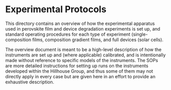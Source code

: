 # Experimental Protocols

This directory contains an overview of how the experimental apparatus used in perovskite film and device degradation experiments is set up, and standard operating procedures for each type of experiment (single-composition films, composition gradient films, and full devices (solar cells).

The overview document is meant to be a high-level description of how the instruments are set up and (where applicable) calibrated, and is intentionally made without reference to specific models of the instruments. The SOPs are more detailed instructions for setting up runs on the instruments developed within the Hillhouse Group, and thus some of them may not directly apply in every case but are given here in an effort to provide an exhaustive description. 
